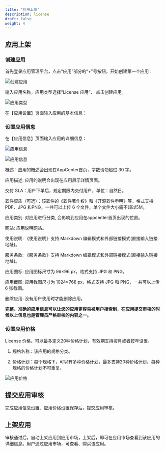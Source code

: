 ```yaml
---
title: "应用上架"
description: license
draft: false
weight: 4
---
```


## 应用上架

### 创建应用

首先登录应用管理平台，点击“应用”部分的“+”号按钮，开始创建第一个应用：

![创建应用](/appcenter/dev-platform/license-guide/_image/create-license-app.png)

输入应用名称，应用类型选择“License 应用”， 点击创建应用。

![应用类型](/appcenter/dev-platform/license-guide/_image/license-app-type.png)

在【应用设置】页面输入应用的基本信息：

### 设置应用信息

在【应用信息】页面输入应用的详细信息：

![应用信息](/appcenter/dev-platform/license-guide/_image/app-info1.png)

![应用信息](/appcenter/dev-platform/license-guide/_image/app-info2.png)

概述：应用的概述会出现在AppCenter首页，字数请勿超过 30 字。

应用描述: 应用的说明会出现在应用展示详情页面。

交付 SLA：用户下单后，规定期限内交付用户，单位：自然日。

软件资质（可选）：该软件的《软件著作权》和《开源软件申明》等，格式支持 PDF、JPG 和PNG，一共可以上传 6 个文件，单个文件大小需不超过5M。

应用类别: 对应用进行分类, 会影响到应用在appcenter首页出现的位置。

网站: 应用说明网站。

使用说明: 《使用说明》支持 Markdown 编辑模式和外部链接模式(直接输入链接地址)。

服务条款: 《服务条款》支持 Markdown 编辑模式和外部链接模式(直接输入链接地址)。

应用图标: 应用图标尺寸为 96×96 px，格式支持 JPG 和 PNG。

应用截图: 应用截图尺寸为 1024×768 px，格式支持 JPG 和 PNG，一共可以上传 6 张截图。

删除应用: 没有用户使用时才能删除应用。

**完整、准确的应用信息可以让您的应用更容易被用户搜索到，在应用提交审核的时候以上信息也是管理员严格审核的内容之一。**


### 设置应用价格

License 价格，可以最多定义20种价格计划，有效期支持按月或者按年设置。

1. 规格名称：该应用的规格分类。

2. 价格计划：每个规格下，可以有多种价格计划，最多支持20种价格计划，每种规格的价格计划不可重复。

![应用价格](/appcenter/dev-platform/license-guide/_image/app-price.png)


## 提交应用审核

完成应用信息设置、应用价格设置保存后，提交应用审核。

## 上架应用

审核通过后，自动上架应用到应用市场，上架后，即可在应用市场查看到该应用的详细信息。用户通过应用市场，可查看、购买该应用。